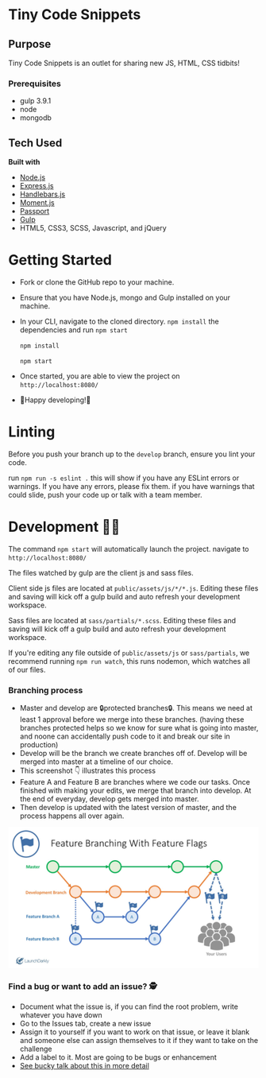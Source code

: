 # Tiny Code Snippets


## Purpose

Tiny Code Snippets is an outlet for sharing new JS, HTML, CSS tidbits!

### Prerequisites
- gulp 3.9.1
- node
- mongodb

## Tech Used

<b>Built with</b>
- [Node.js](https://nodejs.org/en/)
- [Express.js](https://www.npmjs.com/package/express)
- [Handlebars.js](https://www.npmjs.com/package/express-handlebars)
- [Moment.js](https://momentjs.com/)
- [Passport](http://www.passportjs.org/)
- [Gulp](https://gulpjs.com/)
- HTML5, CSS3, SCSS, Javascript, and jQuery

# Getting Started

- Fork or clone the GitHub repo to your machine.
- Ensure that you have Node.js, mongo and Gulp installed on your machine.
- In your CLI, navigate to the cloned directory. `npm install` the dependencies and run `npm start`

  `npm install`

  `npm start`

- Once started, you are able to view the project on `http://localhost:8080/`

- 🎉Happy developing!🎉


# Linting

Before you push your branch up to the `develop` branch, ensure you lint your code.

run `npm run -s eslint .` this will show if you have any ESLint errors or warnings.
If you have any errors, please fix them. if you have warnings that could slide, push your code up or talk with a team member.


# Development 👨‍💻

The command `npm start` will automatically launch the project. navigate to `http://localhost:8080/`

The files watched by gulp are the client js and sass files.

Client side js files are located at `public/assets/js/*/*.js`. Editing these files and saving will kick off a gulp build and auto refresh your development workspace.

Sass files are located at `sass/partials/*.scss`. Editing these files and saving will kick off a gulp build and auto refresh your development workspace.

If you're editing any file outside of `public/assets/js` or `sass/partials`, we recommend running `npm run watch`, this runs nodemon, which watches all of our files.


### Branching process

- Master and develop are 🔒protected branches🔒. This means we need at least 1 approval before we merge into these branches. (having these branches protected helps so we know for sure what is going into master, and noone can accidentally push code to it and break our site in production)
- Develop will be the branch we create branches off of. Develop will be merged into master at a timeline of our choice.
- This screenshot 👇 illustrates this process
- Feature A and Feature B are branches where we code our tasks. Once finished with making your edits, we merge that branch into develop. At the end of everyday, develop gets merged into master.
- Then develop is updated with the latest version of master, and the process happens all over again.

![screenshot](./public/assets/images/branching.jpg)


### Find a bug or want to add an issue? 🕵️

- Document what the issue is, if you can find the root problem, write whatever you have down
- Go to the Issues tab, create a new issue
- Assign it to yourself if you want to work on that issue, or leave it blank and someone else can assign themselves to it if they want to take on the challenge
- Add a label to it. Most are going to be bugs or enhancement
- [See bucky talk about this in more detail](https://www.youtube.com/watch?v=YshvUGgF_3o)

